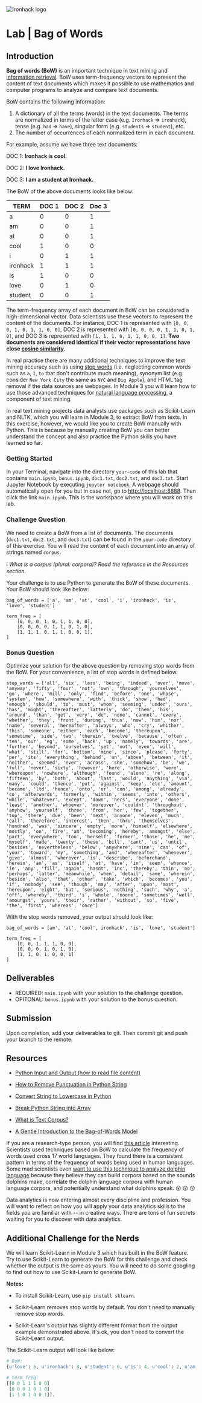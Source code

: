 ![Ironhack logo](https://i.imgur.com/1QgrNNw.png)

# Lab | Bag of Words

## Introduction

**Bag of words (BoW)** is an important technique in text mining and [information retrieval](https://en.wikipedia.org/wiki/Information_retrieval). BoW uses term-frequency vectors to represent the content of text documents which makes it possible to use mathematics and computer programs to analyze and compare text documents.

BoW contains the following information:

1. A dictionary of all the terms (words) in the text documents. The terms are normalized in terms of the letter case (e.g. `Ironhack` => `ironhack`), tense (e.g. `had` => `have`), singular form (e.g. `students` => `student`), etc.
1. The number of occurrences of each normalized term in each document.

For example, assume we have three text documents:

DOC 1: **Ironhack is cool.**

DOC 2: **I love Ironhack.**

DOC 3: **I am a student at Ironhack.**

The BoW of the above documents looks like below:

| TERM | DOC 1 | DOC 2 | Doc 3 |
|---|---|---|---|
| a | 0 | 0 | 1 |
| am | 0 | 0 | 1 |
| at | 0 | 0 | 1 |
| cool | 1 | 0 | 0 |
| i | 0 | 1 | 1 |
| ironhack | 1 | 1 | 1 |
| is | 1 | 0 | 0 |
| love | 0 | 1 | 0 |
| student | 0 | 0 | 1 |


The term-frequency array of each document in BoW can be considered a high-dimensional vector. Data scientists use these vectors to represent the content of the documents. For instance, DOC 1 is represented with `[0, 0, 0, 1, 0, 1, 1, 0, 0]`, DOC 2 is represented with `[0, 0, 0, 0, 1, 1, 0, 1, 0]`, and DOC 3 is represented with `[1, 1, 1, 0, 1, 1, 0, 0, 1]`. **Two documents are considered identical if their vector representations have close [cosine similarity](https://en.wikipedia.org/wiki/Cosine_similarity).**

In real practice there are many additional techniques to improve the text mining accuracy such as using [stop words](https://en.wikipedia.org/wiki/Stop_words) (i.e. neglecting common words such as `a`, `I`, `to` that don't contribute much meaning), synonym list (e.g. consider `New York City` the same as `NYC` and `Big Apple`), and HTML tag removal if the data sources are webpages. In Module 3 you will learn how to use those advanced techniques for [natural language processing](https://en.wikipedia.org/wiki/Natural_language_processing), a component of text mining.

In real text mining projects data analysts use packages such as Scikit-Learn and NLTK, which you will learn in Module 3, to extract BoW from texts. In this exercise, however, we would like you to create BoW manually with Python. This is because by manually creating BoW you can better understand the concept and also practice the Python skills you have learned so far.

### Getting Started

In your Terminal, navigate into the directory `your-code` of this lab that contains `main.ipynb`, `bonus.ipynb`, `doc1.txt`, `doc2.txt`, and `doc3.txt`. Start Jupyter Notebook by executing `jupyter notebook`. A webpage should automatically open for you but in case not, go to [http://localhost:8888](http://localhost:8888). Then click the link `main.ipynb`. This is the workspace where you will work on this lab.

### Challenge Question

We need to create a BoW from a list of documents. The documents (`doc1.txt`, `doc2.txt`, and `doc3.txt`) can be found in the `your-code` directory of this exercise. You will read the content of each document into an array of strings named `corpus`.

:information_source: *What is a corpus (plural: corpora)? Read the reference in the Resources section.*

Your challenge is to use Python to generate the BoW of these documents. Your BoW should look like below:

```
bag_of_words = ['a', 'am', 'at', 'cool', 'i', 'ironhack', 'is', 'love', 'student']

term_freq = [
	[0, 0, 0, 1, 0, 1, 1, 0, 0],
 	[0, 0, 0, 0, 1, 1, 0, 1, 0],
 	[1, 1, 1, 0, 1, 1, 0, 0, 1],
]
```

### Bonus Question

Optimize your solution for the above question by removing stop words from the BoW. For your convenience, a list of stop words is defined below.

```
stop_words = ['all', 'six', 'less', 'being', 'indeed', 'over', 'move', 'anyway', 'fifty', 'four', 'not', 'own', 'through', 'yourselves', 'go', 'where', 'mill', 'only', 'find', 'before', 'one', 'whose', 'system', 'how', 'somewhere', 'with', 'thick', 'show', 'had', 'enough', 'should', 'to', 'must', 'whom', 'seeming', 'under', 'ours', 'has', 'might', 'thereafter', 'latterly', 'do', 'them', 'his', 'around', 'than', 'get', 'very', 'de', 'none', 'cannot', 'every', 'whether', 'they', 'front', 'during', 'thus', 'now', 'him', 'nor', 'name', 'several', 'hereafter', 'always', 'who', 'cry', 'whither', 'this', 'someone', 'either', 'each', 'become', 'thereupon', 'sometime', 'side', 'two', 'therein', 'twelve', 'because', 'often', 'ten', 'our', 'eg', 'some', 'back', 'up', 'namely', 'towards', 'are', 'further', 'beyond', 'ourselves', 'yet', 'out', 'even', 'will', 'what', 'still', 'for', 'bottom', 'mine', 'since', 'please', 'forty', 'per', 'its', 'everything', 'behind', 'un', 'above', 'between', 'it', 'neither', 'seemed', 'ever', 'across', 'she', 'somehow', 'be', 'we', 'full', 'never', 'sixty', 'however', 'here', 'otherwise', 'were', 'whereupon', 'nowhere', 'although', 'found', 'alone', 're', 'along', 'fifteen', 'by', 'both', 'about', 'last', 'would', 'anything', 'via', 'many', 'could', 'thence', 'put', 'against', 'keep', 'etc', 'amount', 'became', 'ltd', 'hence', 'onto', 'or', 'con', 'among', 'already', 'co', 'afterwards', 'formerly', 'within', 'seems', 'into', 'others', 'while', 'whatever', 'except', 'down', 'hers', 'everyone', 'done', 'least', 'another', 'whoever', 'moreover', 'couldnt', 'throughout', 'anyhow', 'yourself', 'three', 'from', 'her', 'few', 'together', 'top', 'there', 'due', 'been', 'next', 'anyone', 'eleven', 'much', 'call', 'therefore', 'interest', 'then', 'thru', 'themselves', 'hundred', 'was', 'sincere', 'empty', 'more', 'himself', 'elsewhere', 'mostly', 'on', 'fire', 'am', 'becoming', 'hereby', 'amongst', 'else', 'part', 'everywhere', 'too', 'herself', 'former', 'those', 'he', 'me', 'myself', 'made', 'twenty', 'these', 'bill', 'cant', 'us', 'until', 'besides', 'nevertheless', 'below', 'anywhere', 'nine', 'can', 'of', 'your', 'toward', 'my', 'something', 'and', 'whereafter', 'whenever', 'give', 'almost', 'wherever', 'is', 'describe', 'beforehand', 'herein', 'an', 'as', 'itself', 'at', 'have', 'in', 'seem', 'whence', 'ie', 'any', 'fill', 'again', 'hasnt', 'inc', 'thereby', 'thin', 'no', 'perhaps', 'latter', 'meanwhile', 'when', 'detail', 'same', 'wherein', 'beside', 'also', 'that', 'other', 'take', 'which', 'becomes', 'you', 'if', 'nobody', 'see', 'though', 'may', 'after', 'upon', 'most', 'hereupon', 'eight', 'but', 'serious', 'nothing', 'such', 'why', 'a', 'off', 'whereby', 'third', 'i', 'whole', 'noone', 'sometimes', 'well', 'amoungst', 'yours', 'their', 'rather', 'without', 'so', 'five', 'the', 'first', 'whereas', 'once']
```

With the stop words removed, your output should look like:

```
bag_of_words = [am', 'at', 'cool', ironhack', 'is', 'love', 'student']

term_freq = [
	[0, 0, 1, 1, 1, 0, 0],
 	[0, 0, 0, 1, 0, 1, 0],
 	[1, 1, 0, 1, 0, 0, 1]
]
```

## Deliverables

- REQUIRED: `main.ipynb` with your solution to the challenge question.
- OPITONAL: `bonus.ipynb` with your solution to the bonus question.

## Submission

Upon completion, add your deliverables to git. Then commit git and push your branch to the remote.

## Resources

* [Python Input and Output (how to read file content)](https://docs.python.org/3/tutorial/inputoutput.html)

* [How to Remove Punctuation in Python String](https://www.quora.com/How-do-I-remove-punctuation-from-a-Python-string)

* [Convert String to Lowercase in Python](https://docs.python.org/3/library/stdtypes.html#str.lower)

* [Break Python String into Array](https://docs.python.org/3/library/stdtypes.html#str.split)

* [What is Text Corpus?](https://en.wikipedia.org/wiki/Text_corpus)

* [A Gentle Introduction to the Bag-of-Words Model](https://machinelearningmastery.com/gentle-introduction-bag-words-model/)

If you are a research-type person, you will find [this article](http://rstb.royalsocietypublishing.org/content/royptb/366/1567/1101.full.pdf) interesting. Scientists used techniques based on BoW to calculate the frequency of words used cross 17 world languages. They found there is a consistent pattern in terms of the frequency of words being used in human languages. Some mad scientists even [want to use this technique to analyze dolphin language](http://grantome.com/grant/NSF/PHY-1530544) because they believe they can build corpora based on the sounds dolphins make, correlate the dolphin language corpora with human language corpora, and potentially understand what dolphins speak. :astonished: :astonished: :astonished:

Data analytics is now entering almost every discipline and profession. You will want to reflect on how you will apply your data analytics skills to the fields you are familiar with -- in creative ways. There are tons of fun secrets waiting for you to discover with data analytics.

## Additional Challenge for the Nerds

We will learn Scikit-Learn in Module 3 which has built in the BoW feature. Try to use Scikit-Learn to generate the BoW for this challenge and check whether the output is the same as yours. You will need to do some googling to find out how to use Scikit-Learn to generate BoW.

**Notes:**

* To install Scikit-Learn, use `pip install sklearn`. 

* Scikit-Learn removes stop words by default. You don't need to manually remove stop words.

* Scikit-Learn's output has slightly different format from the output example demonstrated above. It's ok, you don't need to convert the Scikit-Learn output.

The Scikit-Learn output will look like below:

```python
# BoW:
{u'love': 5, u'ironhack': 3, u'student': 6, u'is': 4, u'cool': 2, u'am': 0, u'at': 1}

# term_freq:
[[0 0 1 1 1 0 0]
 [0 0 0 1 0 1 0]
 [1 1 0 1 0 0 1]].
 ```
